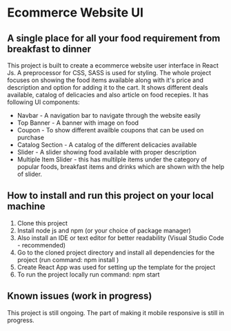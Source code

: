 # Ecommerce Website UI 

## A single place for all your food requirement from breakfast to dinner

This project is built to create a ecommerce website user interface in React Js. A preprocessor for CSS, SASS is used for styling. The whole project focuses on showing the food items available along with it's price and description and option for adding it to the cart. It shows different deals available, catalog of delicacies and also article on food recepies. It has following UI components:

* Navbar - A navigation bar to navigate through the website easily
* Top Banner - A banner with image on food 
* Coupon - To show different availble coupons that can be used on purchase
* Catalog Section - A catalog of the different delicacies available
* Slider - A slider showing food available with proper description
* Multiple Item Slider - this has multilple items under the category of popular foods, breakfast items and drinks which are shown with the help of slider.



## How to install and run this project on your local machine

1. Clone this project
2. Install node js and npm (or your choice of package manager)
3. Also install an IDE or text editor for better readability (Visual Studio Code - recommended)
4. Go to the cloned project directory and install all dependencies for the project (run command: npm install )
5. Create React App was used for setting up the template for the project
6. To run the project locally run command: npm start


## Known issues (work in progress)

This project is still ongoing. The part of making it mobile responsive is still in progress.  

